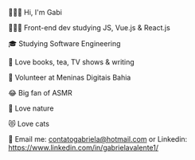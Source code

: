 🙋🏼‍♀️ Hi, I'm Gabi

👩🏼‍💻 Front-end dev studying JS, Vue.js & React.js

🎓 Studying Software Engineering

📖 Love books, tea, TV shows & writing

💜 Volunteer at Meninas Digitais Bahia

😂 Big fan of ASMR

🌳 Love nature

😻 Love cats

📩 Email me: contatogabriela@hotmail.com or Linkedin: https://www.linkedin.com/in/gabrielavalente1/

